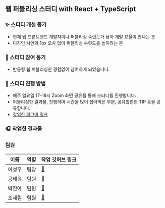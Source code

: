 ## 웹 퍼블리싱 스터디 with React + TypeScript

### ✨ 스터디 개설 동기

- 현재 웹 프론트엔드 개발자이나 퍼블리싱 숙련도가 낮아 개발 효율이 안나는 분
- 디자인 시안과 1px 오차 없이 퍼블리싱 숙련도를 높이려는 분

### 🚀 스터디 참여 동기

- 반응형 웹 퍼블리싱한 경험없어 참여하게 되었습니다.

### 🙋 스터디 진행 방법

- 매주 일요일 17-18시 Zoom 화면 공유를 통해 스터디를 진행합니다.
- 퍼블리싱한 결과물, 진행하며 시간을 많이 잡아먹은 부분, 공유할만한 TIP 등을 공유합니다.
- [작업한 피그마 링크](https://www.figma.com/design/4ATFlxtpxsiPjDFvSI2NQI/NFT-Marketplace-Template---Create-an-NFT-website-in-minutes-(Community)?node-id=1647-17907&node-type=canvas&t=oFG9JvL1clxBFblm-0)

### 🎧 작업한 결과물

### 팀원

| 이름     | 역할   | 작업 깃허브 링크                                                                                   |
|----------|--------|----------------------------------------------------------------------------------------------|
| 이성우   | 팀장   | [🔗](https://github.com/devisnojam/responsive-web-publishing)                        |
| 공태윤   | 팀원   | [🔗](https://github.com/G0MTENG/publishing-study)                                   |
| 박진아   | 팀원   | [🔗](https://github.com/dev-hamster/publishing-study)                               |
| 조세림   | 팀원   | [🔗](https://github.com/limlimjo/responsive_prac)                                   |